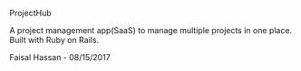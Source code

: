 ProjectHub

A project management app(SaaS) to manage multiple projects in one place. 
Built with Ruby on Rails.


Faisal Hassan - 08/15/2017